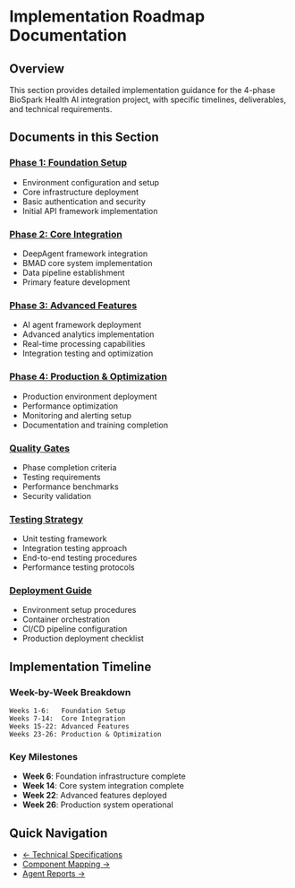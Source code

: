 
# Implementation Roadmap Documentation

## Overview
This section provides detailed implementation guidance for the 4-phase BioSpark Health AI integration project, with specific timelines, deliverables, and technical requirements.

## Documents in this Section

### [Phase 1: Foundation Setup](./phase-1-foundation.md)
- Environment configuration and setup
- Core infrastructure deployment
- Basic authentication and security
- Initial API framework implementation

### [Phase 2: Core Integration](./phase-2-core.md)
- DeepAgent framework integration
- BMAD core system implementation
- Data pipeline establishment
- Primary feature development

### [Phase 3: Advanced Features](./phase-3-advanced.md)
- AI agent framework deployment
- Advanced analytics implementation
- Real-time processing capabilities
- Integration testing and optimization

### [Phase 4: Production & Optimization](./phase-4-production.md)
- Production environment deployment
- Performance optimization
- Monitoring and alerting setup
- Documentation and training completion

### [Quality Gates](./quality-gates.md)
- Phase completion criteria
- Testing requirements
- Performance benchmarks
- Security validation

### [Testing Strategy](./testing-strategy.md)
- Unit testing framework
- Integration testing approach
- End-to-end testing procedures
- Performance testing protocols

### [Deployment Guide](./deployment-guide.md)
- Environment setup procedures
- Container orchestration
- CI/CD pipeline configuration
- Production deployment checklist

## Implementation Timeline

### Week-by-Week Breakdown
```
Weeks 1-6:   Foundation Setup
Weeks 7-14:  Core Integration
Weeks 15-22: Advanced Features
Weeks 23-26: Production & Optimization
```

### Key Milestones
- **Week 6**: Foundation infrastructure complete
- **Week 14**: Core system integration complete
- **Week 22**: Advanced features deployed
- **Week 26**: Production system operational

## Quick Navigation
- [← Technical Specifications](../technical-specs/README.md)
- [Component Mapping →](../component-mapping/README.md)
- [Agent Reports →](../agent-reports/README.md)

